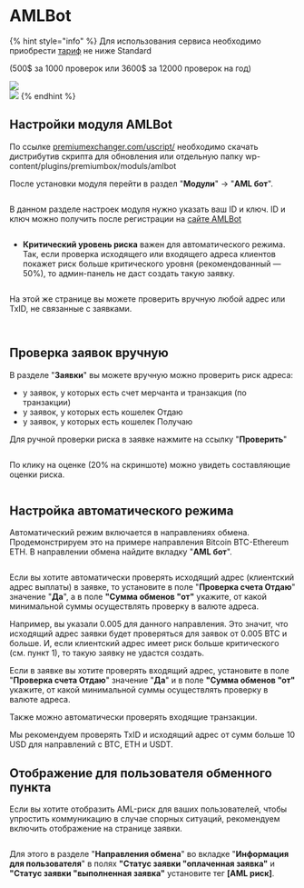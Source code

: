 # AMLBot

{% hint style="info" %}
Для использования сервиса необходимо приобрести [тариф](https://amlbot.com/ru/api-integration) не ниже Standard

(500$ за 1000 проверок или 3600$ за 12000 проверок на год)

![](<../../../.gitbook/assets/image (1238).png>)\
![](<../../../.gitbook/assets/image (1216).png>)
{% endhint %}

## **Настройки модуля AMLBot**

По ссылке [premiumexchanger.com/uscript/](http://premiumexchanger.com/uscript/) необходимо скачать дистрибутив скрипта для обновления или отдельную папку wp-content/plugins/premiumbox/moduls/amlbot

После установки модуля перейти в раздел "**Модули**" -> "**AML бот**".

<figure><img src="../../../.gitbook/assets/Screenshot_12 (1).png" alt=""><figcaption></figcaption></figure>

В данном разделе настроек модуля нужно указать ваш ID и ключ. ID и ключ можно получить после регистрации на [сайте AMLBot](https://web.amlbot.com/account)

<figure><img src="../../../.gitbook/assets/Screenshot_13 (1).png" alt=""><figcaption></figcaption></figure>

* **Критический уровень риска** важен для автоматического режима. Так, если проверка исходящего или входящего адреса клиентов покажет риск больше критического уровня (рекомендованный — 50%), то админ-панель не даст создать такую заявку.

<figure><img src="../../../.gitbook/assets/Screenshot_14 (1).png" alt=""><figcaption></figcaption></figure>

На этой же странице вы можете проверить вручную любой адрес или TxID, не связанные с заявками.

<figure><img src="../../../.gitbook/assets/Screenshot_15 (2).png" alt=""><figcaption></figcaption></figure>

<figure><img src="../../../.gitbook/assets/Screenshot_16 (4).png" alt=""><figcaption></figcaption></figure>

## **Проверка заявок вручную**

В разделе "**Заявки**" вы можете вручную можно проверить риск адреса:

* у заявок, у которых есть счет мерчанта и транзакция (по транзакции)
* у заявок, у которых есть кошелек Отдаю
* у заявок, у которых есть кошелек Получаю

Для ручной проверки риска в заявке нажмите на ссылку "**Проверить**"

<figure><img src="../../../.gitbook/assets/Screenshot_17 (3).png" alt=""><figcaption></figcaption></figure>

По клику на оценке (20% на скриншоте) можно увидеть составляющие оценки риска.

<figure><img src="../../../.gitbook/assets/Screenshot_18 (2).png" alt=""><figcaption></figcaption></figure>

## **Настройка автоматического режима**

Автоматический режим включается в направлениях обмена. Продемонстрируем это на примере направления Bitcoin BTC-Ethereum ETH. В направлении обмена найдите вкладку "**AML бот**".

<figure><img src="../../../.gitbook/assets/Screenshot_19 (3).png" alt=""><figcaption></figcaption></figure>

Если вы хотите автоматически проверять исходящий адрес (клиентский адрес выплаты) в заявке, то установите в поле "**Проверка счета Отдаю**" значение "**Да**", а в поле **"Сумма обменов "от"** укажите, от какой минимальной суммы осуществлять проверку в валюте адреса.

Например, вы указали 0.005 для данного направления. Это значит, что исходящий адрес заявки будет проверяться для заявок от 0.005 BTC и больше. И, если клиентский адрес имеет риск больше критического (см. пункт 1), то такую заявку не удастся создать.

Если в заявке вы хотите проверять входящий адрес, установите в поле "**Проверка счета Отдаю**" значение "**Да**" и в поле **"Сумма обменов "от"** укажите, от какой минимальной суммы осуществлять проверку в валюте адреса.

Также можно автоматически проверять входящие транзакции.

Мы рекомендуем проверять TxID и исходящий адрес от сумм больше 10 USD для направлений с BTC, ETH и USDT.

## **Отображение для пользователя обменного пункта**

Если вы хотите отобразить AML-риск для ваших пользователей, чтобы упростить коммуникацию в случае спорных ситуаций, рекомендуем включить отображение на странице заявки.

<figure><img src="../../../.gitbook/assets/Screenshot_20 (1).png" alt=""><figcaption></figcaption></figure>

Для этого в разделе "**Направления обмена**" во вкладке "**Информация для пользователя**" в полях **"Статус заявки "оплаченная заявка"** и **"Статус заявки "выполненная заявка"** установите тег **\[AML риск]**.

<figure><img src="../../../.gitbook/assets/image (1116).png" alt=""><figcaption></figcaption></figure>
